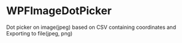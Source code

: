 # WPFImageDotPicker
Dot picker on image(jpeg) based on CSV containing coordinates and Exporting to file(jpeg, png)
